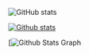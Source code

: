 <!--
**zircomars/zircomars** is a ✨ _special_ ✨ repository because its `README.md` (this file) appears on your GitHub profile.

Here are some ideas to get you started:

- 🔭 I’m currently working on ...
- 🌱 I’m currently learning ...
- 👯 I’m looking to collaborate on ...
- 🤔 I’m looking for help with ...
- 💬 Ask me about ...
- 📫 How to reach me: ...
- 😄 Pronouns: ...
- ⚡ Fun fact: ...
-->

![GitHub stats](https://github-readme-stats.vercel.app/api?username=zircomars&show_icons=true&theme=dark)

[![Github stats](https://github-readme-stats.vercel.app/api/top-langs/?username=zircomars&langs_count=5&theme=tokyonight)]()

[![ Github Stats Graph](https://github-profile-summary-cards.vercel.app/api/cards/profile-details?username=zircomars&theme=radical&hide_border=true)
